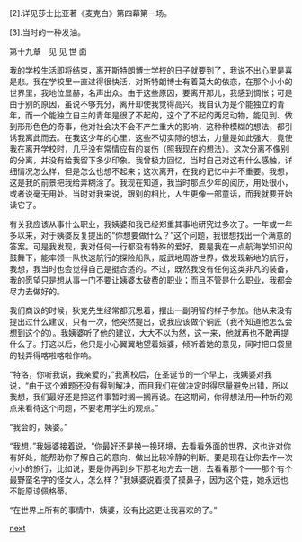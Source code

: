 
[2].详见莎士比亚著《麦克白》第四幕第一场。

[3].当时的一种发油。

第十九章　见 见 世 面

我的学校生活即将结束，离开斯特朗博士学校的日子就要到了，我说不出心里是喜是悲。我在学校里一直过得很快活，对斯特朗博士有着莫大的依恋，在那个小小的世界里，我地位显赫，名声出众。由于这些原因，要离开那儿，我感到惆怅；可是由于别的原因，虽说不够充分，离开却使我觉得高兴。我自认为是个能独立的青年，而一个能独立自主的青年是很了不起的，这个了不起的两足动物，能见到、做到形形色色的奇事，他对社会决不会不产生重大的影响，这种种模糊的想法，都引诱我离此而去。在我这少年的心里，这些不切实际的想法，力量是如此强大，竟使我在离开学校时，几乎没有常情应有的哀伤（照我现在的想法）。这次分离不像别的分离，并没有给我留下多少印象。我曾极力回忆，当时自己对这有什么感触，详细情况怎么样，但是怎么也想不起来；这次离开，在我的记忆中并不重要。我想，这是我的前景把我给弄糊涂了。我现在知道，我当时那点少年的阅历，用处很小，或者说毫无用处。当时对我来说，跟别的相比，人生更像一部童话，而我就要开始读它了。

有关我应该从事什么职业，我姨婆和我已经郑重其事地研究过多次了。一年或一年多以来，对于姨婆反复提出的“你想要做什么？”这个问题，我很想找出一个满意的答案。可是我发现，我对任何一行都没有特殊的爱好。要是我在一点航海学知识的鼓舞下，能率领一队快速航行的探险船队，威武地周游世界，做发现新地的航行，我想，我当时也会觉得自己是挺合适的。不过，既然我没有任何这类非凡的装备，我的愿望只是想从事一门不要让姨婆太破费的职业；而且不管是什么职业，我都会尽力去做好的。

我们商议的时候，狄克先生经常都沉思着，摆出一副明智的样子参加。他从来没有提出过什么建议，只有一次，他突然提出，说我应该做个铜匠（我不知道他怎么会想到这个的）。我姨婆听了他的建议，大大不以为然，这一来，他就再也不敢再提什么了。打这以后，他只是小心翼翼地望着姨婆，倾听着她的意见，同时把口袋里的钱弄得喀啦喀啦作响。

“特洛，你听我说，我亲爱的，”我离校后，在圣诞节的一个早上，我姨婆对我说，“由于这个难题还没有得到解决，而且我们在做决定时得尽量避免出错，所以我想，我们最好还是把这件事暂时搁一搁再说。在这期间，你得想法用一种新的观点来看待这个问题，不要老用学生的观点。”

“我会的，姨婆。”

“我想，”我姨婆接着说，“你最好还是换一换环境，去看看外面的世界，这也许对你有好处，能帮助你了解自己的意向，做出比较冷静的判断。要是现在让你去作一次小小的旅行，比如说，要是你再到乡下那老地方去一趟，去看看那个——那个有个最野蛮名字的怪女人，怎么样？”我姨婆说着摸了摸鼻子，因为这个姓，她永远也不能原谅佩格蒂。

“在世界上所有的事情中，姨婆，没有比这更让我喜欢的了。”

[next](page246)